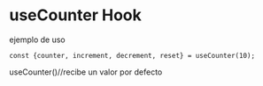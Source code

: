 # useCounter Hook
ejemplo de uso
```
const {counter, increment, decrement, reset} = useCounter(10);
```
useCounter()//recibe un valor por defecto
